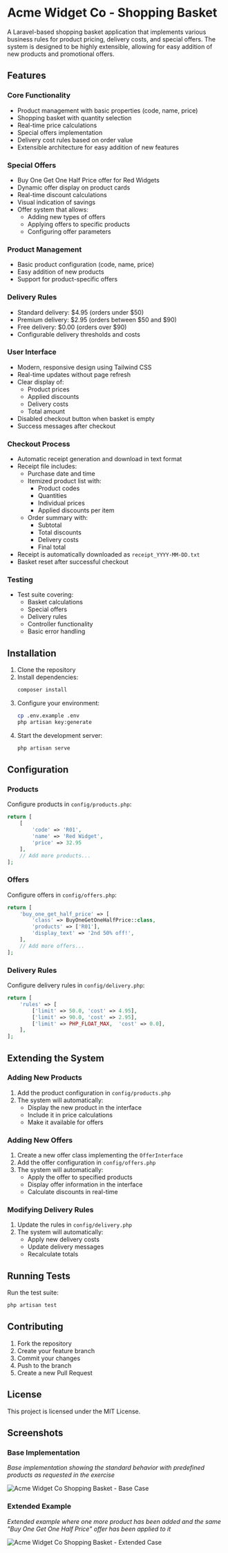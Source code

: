 # Acme Widget Co - Shopping Basket

A Laravel-based shopping basket application that implements various business rules for product pricing, delivery costs, and special offers. The system is designed to be highly extensible, allowing for easy addition of new products and promotional offers.

## Features

### Core Functionality
- Product management with basic properties (code, name, price)
- Shopping basket with quantity selection
- Real-time price calculations
- Special offers implementation
- Delivery cost rules based on order value
- Extensible architecture for easy addition of new features

### Special Offers
- Buy One Get One Half Price offer for Red Widgets
- Dynamic offer display on product cards
- Real-time discount calculations
- Visual indication of savings
- Offer system that allows:
  - Adding new types of offers
  - Applying offers to specific products
  - Configuring offer parameters

### Product Management
- Basic product configuration (code, name, price)
- Easy addition of new products
- Support for product-specific offers

### Delivery Rules
- Standard delivery: $4.95 (orders under $50)
- Premium delivery: $2.95 (orders between $50 and $90)
- Free delivery: $0.00 (orders over $90)
- Configurable delivery thresholds and costs

### User Interface
- Modern, responsive design using Tailwind CSS
- Real-time updates without page refresh
- Clear display of:
  - Product prices
  - Applied discounts
  - Delivery costs
  - Total amount
- Disabled checkout button when basket is empty
- Success messages after checkout

### Checkout Process
- Automatic receipt generation and download in text format
- Receipt file includes:
  - Purchase date and time
  - Itemized product list with:
    - Product codes
    - Quantities
    - Individual prices
    - Applied discounts per item
  - Order summary with:
    - Subtotal
    - Total discounts
    - Delivery costs
    - Final total
- Receipt is automatically downloaded as `receipt_YYYY-MM-DD.txt`
- Basket reset after successful checkout

### Testing
- Test suite covering:
  - Basket calculations
  - Special offers
  - Delivery rules
  - Controller functionality
  - Basic error handling

## Installation

1. Clone the repository
2. Install dependencies:
   ```bash
   composer install
   ```
3. Configure your environment:
   ```bash
   cp .env.example .env
   php artisan key:generate
   ```
4. Start the development server:
   ```bash
   php artisan serve
   ```

## Configuration

### Products
Configure products in `config/products.php`:
```php
return [
    [
        'code' => 'R01',
        'name' => 'Red Widget',
        'price' => 32.95
    ],
    // Add more products...
];
```

### Offers
Configure offers in `config/offers.php`:
```php
return [
    'buy_one_get_half_price' => [
        'class' => BuyOneGetOneHalfPrice::class,
        'products' => ['R01'],
        'display_text' => '2nd 50% off!',
    ],
    // Add more offers...
];
```

### Delivery Rules
Configure delivery rules in `config/delivery.php`:
```php
return [
    'rules' => [
        ['limit' => 50.0, 'cost' => 4.95],
        ['limit' => 90.0, 'cost' => 2.95],
        ['limit' => PHP_FLOAT_MAX,  'cost' => 0.0],
    ],
];
```

## Extending the System

### Adding New Products
1. Add the product configuration in `config/products.php`
2. The system will automatically:
   - Display the new product in the interface
   - Include it in price calculations
   - Make it available for offers

### Adding New Offers
1. Create a new offer class implementing the `OfferInterface`
2. Add the offer configuration in `config/offers.php`
3. The system will automatically:
   - Apply the offer to specified products
   - Display offer information in the interface
   - Calculate discounts in real-time

### Modifying Delivery Rules
1. Update the rules in `config/delivery.php`
2. The system will automatically:
   - Apply new delivery costs
   - Update delivery messages
   - Recalculate totals

## Running Tests

Run the test suite:
```bash
php artisan test
```

## Contributing

1. Fork the repository
2. Create your feature branch
3. Commit your changes
4. Push to the branch
5. Create a new Pull Request

## License

This project is licensed under the MIT License.

## Screenshots

### Base Implementation
*Base implementation showing the standard behavior with predefined products as requested in the exercise*

![Acme Widget Co Shopping Basket - Base Case](assets/default.jpg)

### Extended Example
*Extended example where one more product has been added and the same "Buy One Get One Half Price" offer has been applied to it*

![Acme Widget Co Shopping Basket - Extended Case](assets/image.jpg)